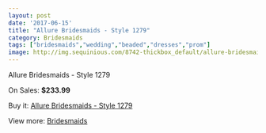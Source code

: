 ```yaml
---
layout: post
date: '2017-06-15'
title: "Allure Bridesmaids - Style 1279"
category: Bridesmaids
tags: ["bridesmaids","wedding","beaded","dresses","prom"]
image: http://img.sequinious.com/8742-thickbox_default/allure-bridesmaids-style-1279.jpg
---
```

Allure Bridesmaids - Style 1279

On Sales: **$233.99**
<a href="https://www.sequinious.com/bridesmaids/3737-allure-bridesmaids-style-1279.html"><amp-img layout="responsive" width="600" height="600" src="//img.sequinious.com/8742-thickbox_default/allure-bridesmaids-style-1279.jpg" alt="Allure Bridesmaids - Style 1279 0" /></a>
<a href="https://www.sequinious.com/bridesmaids/3737-allure-bridesmaids-style-1279.html"><amp-img layout="responsive" width="600" height="600" src="//img.sequinious.com/8744-thickbox_default/allure-bridesmaids-style-1279.jpg" alt="Allure Bridesmaids - Style 1279 1" /></a>
<a href="https://www.sequinious.com/bridesmaids/3737-allure-bridesmaids-style-1279.html"><amp-img layout="responsive" width="600" height="600" src="//img.sequinious.com/8743-thickbox_default/allure-bridesmaids-style-1279.jpg" alt="Allure Bridesmaids - Style 1279 2" /></a>

Buy it: [Allure Bridesmaids - Style 1279](https://www.sequinious.com/bridesmaids/3737-allure-bridesmaids-style-1279.html "Allure Bridesmaids - Style 1279")

View more: [Bridesmaids](https://www.sequinious.com/3-bridesmaids "Bridesmaids")